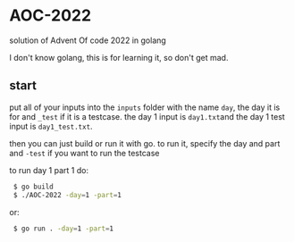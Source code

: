 # AOC-2022
solution of Advent Of code 2022 in golang

I don't know golang, this is for learning it, so don't get mad.

## start

put all of your inputs into the `inputs` folder
with the name `day`, the day it is for and `_test` if it is a testcase.
the day 1 input is `day1.txt`and the day 1 test input is `day1_test.txt`.

then you can just build or run it with go.
to run it, specify the day and part
and `-test` if you want to run the testcase

to run day 1 part 1 do:
```bash
 $ go build
 $ ./AOC-2022 -day=1 -part=1
```
or:
```bash
 $ go run . -day=1 -part=1
```

